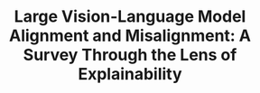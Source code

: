 ---
title: "Large Vision-Language Model Alignment and Misalignment: A Survey Through the Lens of Explainability"
collection: publications
category: manuscripts
# date: 2025-10-06
# venue: ''
# slidesurl: ''
paperurl: 'https://arxiv.org/pdf/2501.01346?'
# codeurl: ''
citation: '<strong>Dong Shu<\strong>, Haiyan Zhao, Jingyu Hu, Weiru Liu, Lu Cheng, and Mengnan Du. "Large Vision-Language Model Alignment and Misalignment: A Survey Through the Lens of Explainability." arXiv preprint arXiv:2501.01346 (2025).'
---